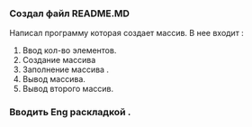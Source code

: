 ### Создал файл README.MD
  
Написал программу которая создает массив.
В нее входит :
 1. Ввод кол-во элементов.
 2. Создание массива 
 3. Заполнение массива .
 4. Вывод массива.
 5. Вывод второго массив.

 ### Вводить Eng раскладкой .